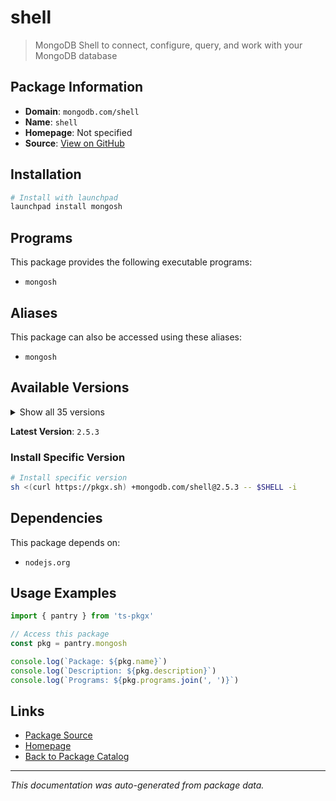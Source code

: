 # shell

> MongoDB Shell to connect, configure, query, and work with your MongoDB database

## Package Information

- **Domain**: `mongodb.com/shell`
- **Name**: `shell`
- **Homepage**: Not specified
- **Source**: [View on GitHub](https://github.com/pkgxdev/pantry/tree/main/projects/mongodb.com/shell/package.yml)

## Installation

```bash
# Install with launchpad
launchpad install mongosh
```

## Programs

This package provides the following executable programs:

- `mongosh`

## Aliases

This package can also be accessed using these aliases:

- `mongosh`

## Available Versions

<details>
<summary>Show all 35 versions</summary>

- `2.5.3`, `2.5.2`, `2.5.1`, `2.5.0`, `2.4.2`
- `2.4.0`, `2.3.9`, `2.3.8`, `2.3.7`, `2.3.6`
- `2.3.5`, `2.3.4`, `2.3.3`, `2.3.2`, `2.3.1`
- `2.3.0`, `2.2.15`, `2.2.12`, `2.2.11`, `2.2.10`
- `2.2.9`, `2.2.6`, `2.2.5`, `2.2.4`, `2.2.3`
- `2.2.2`, `2.2.1`, `2.2.0`, `2.1.5`, `2.1.4`
- `2.1.3`, `2.1.1`, `2.1.0`, `2.0.2`, `2.0.1`

</details>

**Latest Version**: `2.5.3`

### Install Specific Version

```bash
# Install specific version
sh <(curl https://pkgx.sh) +mongodb.com/shell@2.5.3 -- $SHELL -i
```

## Dependencies

This package depends on:

- `nodejs.org`

## Usage Examples

```typescript
import { pantry } from 'ts-pkgx'

// Access this package
const pkg = pantry.mongosh

console.log(`Package: ${pkg.name}`)
console.log(`Description: ${pkg.description}`)
console.log(`Programs: ${pkg.programs.join(', ')}`)
```

## Links

- [Package Source](https://github.com/pkgxdev/pantry/tree/main/projects/mongodb.com/shell/package.yml)
- [Homepage](#)
- [Back to Package Catalog](../package-catalog.md)

---

*This documentation was auto-generated from package data.*
